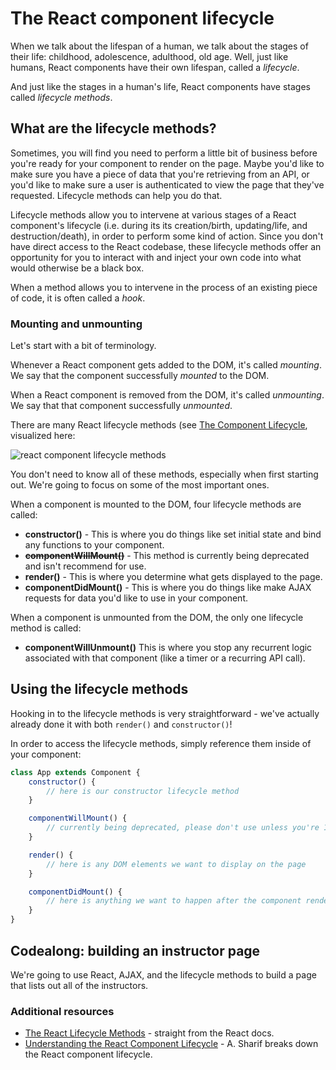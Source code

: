 # The React component lifecycle

When we talk about the lifespan of a human, we talk about the stages of their life: childhood, adolescence, adulthood, old age. Well, just like humans, React components have their own lifespan, called a _lifecycle_.

And just like the stages in a human's life, React components have stages called _lifecycle methods_.

## What are the lifecycle methods?
Sometimes, you will find you need to perform a little bit of business before you're ready for your component to render on the page. Maybe you'd like to make sure you have a piece of data that you're retrieving from an API, or you'd like to make sure a user is authenticated to view the page that they've requested. Lifecycle methods can help you do that.

Lifecycle methods allow you to intervene at various stages of a React component's lifecycle (i.e. during its its creation/birth, updating/life, and destruction/death), in order to perform some kind of action. Since you don't have direct access to the React codebase, these lifecycle methods offer an opportunity for you to interact with and inject your own code into what would otherwise be a black box.

When a method allows you to intervene in the process of an existing piece of code, it is often called a _hook_.

### Mounting and unmounting
Let's start with a bit of terminology.

Whenever a React component gets added to the DOM, it's called _mounting_. We say that the component successfully _mounted_ to the DOM. 

When a React component is removed from the DOM, it's called _unmounting_. We say that that component successfully _unmounted_.

There are many React lifecycle methods (see [The Component Lifecycle](https://facebook.github.io/react/docs/react-component.html), visualized here:

![react component lifecycle methods](https://hychalknotes.s3.amazonaws.com/component-lifecycles.jpg_large)

You don't need to know all of these methods, especially when first starting out. We're going to focus on some of the most important ones. 

When a component is mounted to the DOM, four lifecycle methods are called:

* **constructor()** - This is where you do things like set initial state and bind any functions to your component.
* ~~**componentWillMount()**~~ - This method is currently being deprecated and isn't recommend for use.
* **render()** - This is where you determine what gets displayed to the page.
* **componentDidMount()** - This is where you do things like make AJAX requests for data you'd like to use in your component. 

When a component is unmounted from the DOM, the only one lifecycle method is called:
* **componentWillUnmount()** This is where you stop any recurrent logic associated with that component (like a timer or a recurring API call).

## Using the lifecycle methods
Hooking in to the lifecycle methods is very straightforward - we've actually already done it with both `render()` and `constructor()`! 

In order to access the lifecycle methods, simply reference them inside of your component:

```javascript
class App extends Component {
    constructor() {
        // here is our constructor lifecycle method
    }

    componentWillMount() {
        // currently being deprecated, please don't use unless you're 100% sure you need to!
    }

    render() {
        // here is any DOM elements we want to display on the page
    }

    componentDidMount() {
        // here is anything we want to happen after the component renders - like grab our AJAX data
    }
}
```

## Codealong: building an instructor page
We're going to use React, AJAX, and the lifecycle methods to build a page that lists out all of the instructors.

### Additional resources
* [The React Lifecycle Methods](https://reactjs.org/docs/react-component.html) - straight from the React docs.
* [Understanding the React Component Lifecycle](http://busypeoples.github.io/post/react-component-lifecycle/) - A. Sharif breaks down the React component lifecycle.